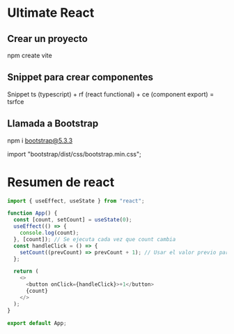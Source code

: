 # Ultimate React

## Crear un proyecto

npm create vite

## Snippet para crear componentes

Snippet ts (typescript) + rf (react functional) + ce (component export) = tsrfce

## Llamada a Bootstrap

npm i bootstrap@5.3.3

import "bootstrap/dist/css/bootstrap.min.css";

# Resumen de react

```typescript
import { useEffect, useState } from "react";

function App() {
  const [count, setCount] = useState(0);
  useEffect(() => {
    console.log(count);
  }, [count]); // Se ejecuta cada vez que count cambia
  const handleClick = () => {
    setCount((prevCount) => prevCount + 1); // Usar el valor previo para evitar problemas con estados asincrónicos
  };

  return (
    <>
      <button onClick={handleClick}>+1</button>
      {count}
    </>
  );
}

export default App;
```
